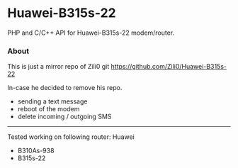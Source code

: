 # Huawei-B315s-22
PHP and C/C++ API for Huawei-B315s-22 modem/router. 
### About
This is just a mirror repo of Zili0 git
https://github.com/Zili0/Huawei-B315s-22

In-case he decided to remove his repo.
- sending a text message
- reboot of the modem
- delete incoming / outgoing SMS
------------------------------------------------------
Tested working on following router:
Huawei
 - B310As-938
 - B315s-22


